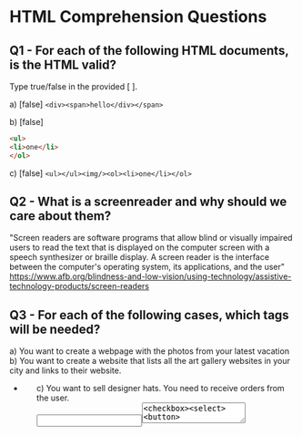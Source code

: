 # HTML Comprehension Questions

## Q1 - For each of the following HTML documents, is the HTML valid?

Type true/false in the provided [ ].

a) [false] `<div><span>hello</div></span>`

b) [false]

```html
<ul>
<li>one</li>
</ol>
```

c) [false] `<ul></ul><img/><ol><li>one</li></ol>`

## Q2 - What is a screenreader and why should we care about them?
"Screen readers are software programs that allow blind or visually impaired users to read the text that is displayed on the computer screen with a speech synthesizer or braille display. A screen reader is the interface between the computer's operating system, its applications, and the user"
https://www.afb.org/blindness-and-low-vision/using-technology/assistive-technology-products/screen-readers
## Q3 - For each of the following cases, which tags will be needed?

a) You want to create a webpage with the photos from your latest vacation
<img>
b) You want to create a website that lists all the art gallery websites in your city and links to their website.
<ul><li><a><ol>
c) You want to sell designer hats. You need to receive orders from the user.
<form><input><textarea><checkbox><select><button>
## Q4 - Can a `button` be a child of a `button`? Explain your reasoning
No because that would be like putting a button within a button and so it would not really serve any functional purpose
## Q5 - What is the most generic tag you can use?
<div>
## Q6 - What do the following achronyms stand for?

a) `a`
hyperlink
b) `ol`
ordered list
c) `ul`
unordered list
d) `li`
list item
e) `tr`
row in a table
f) `th`
header cell
g) `td`
data cell 
## Q7 - Usually, `td` elements are children of what kind of elements?
tr
## Q8 - What is the difference between td and th?
A <th> tag is a header cell and will appear in bold as opposed to the <td> which will not appear as bold. It will also be defined as header for the data contained within the table.
## Q9 - Which tag makes the text appear bigger: h1 or h3?
h1
## Q10 - In which situation can you use self closing tags?
the <br> tag
## Q11 - What is autofilling and why is it important?
autofill is a function that allows users to input information that they have previously input. This is important because it saves time.
## Q12 - Which attributes are always present in an img element?
src and alt
## Q13 - Which attribute is always present for an anchor tag?
href